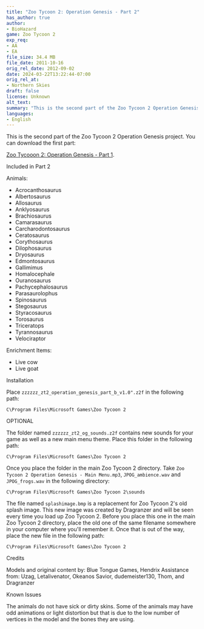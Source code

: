 ```yaml
---
title: "Zoo Tycoon 2: Operation Genesis - Part 2"
has_author: true
author: 
- BioHazard
game: Zoo Tycoon 2
exp_req: 
- AA
- EA
file_size: 34.4 MB
file_date: 2011-10-16
orig_rel_date: 2012-09-02
date: 2024-03-22T13:22:44-07:00
orig_rel_at: 
- Northern Skies
draft: false
license: Unknown
alt_text: 
summary: "This is the second part of the Zoo Tycoon 2 Operation Genesis project."
languages:
- English
---
```


This is the second part of the Zoo Tycoon 2 Operation Genesis project. You can download the first part:

[Zoo Tycooon 2: Operation Genesis - Part 1](https://www.zooberry.org/mods/zt2/expansive-packs/zoo-tycoon-2-operation-genesis-p1/).


Included in Part 2


Animals:
- Acrocanthosaurus
- Albertosaurus
- Allosaurus
- Anklyosaurus
- Brachiosaurus
- Camarasaurus
- Carcharodontosaurus
- Ceratosaurus
- Corythosaurus
- Dilophosaurus
- Dryosaurus
- Edmontosaurus
- Gallimimus
- Homalocephale
- Ouranosaurus
- Pachycephalosaurus
- Parasaurolophus
- Spinosaurus
- Stegosaurus
- Styracosaurus
- Torosaurus
- Triceratops
- Tyrannosaurus
- Velociraptor

Enrichment Items:
- Live cow
- Live goat


Installation


Place `zzzzzz_zt2_operation_genesis_part_b_v1.0".z2f` in the following path: 

`C\Program Files\Microsoft Games\Zoo Tycoon 2`


OPTIONAL


The folder named `zzzzzz_zt2_og_sounds.z2f` contains new sounds for your game as well as a new main menu theme. Place this folder in the following path:

`C\Program Files\Microsoft Games\Zoo Tycoon 2`

Once you place the folder in the main Zoo Tycoon 2 directory. Take `Zoo Tycoon 2 Operation Genesis - Main Menu.mp3`, `JPOG_ambience.wav` and `JPOG_frogs.wav` in the following directory: 

`C\Program Files\Microsoft Games\Zoo Tycoon 2\sounds`

The file named `splashimage.bmp` is a replacement for Zoo Tycoon 2's old splash image. This new image was created by Dragranzer and will be seen every time you load up Zoo Tycoon 2. Before you place this one in the main Zoo Tycoon 2 directory, place the old one of the same filename somewhere in your computer where you'll remember it. Once that is out of the way, place the new file in the following path: 

`C\Program Files\Microsoft Games\Zoo Tycoon 2`


Credits


Models and original content by: Blue Tongue Games, Hendrix
Assistance from: Uzag, Letalivenator, Okeanos Savior, dudemeister130, Thom, and Dragranzer


Known Issues


The animals do not have sick or dirty skins. Some of the animals may have odd animations or light distortion but that is due to the low number of vertices in the model and the bones they are using.
